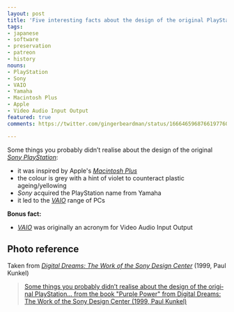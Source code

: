 ```yaml
---
layout: post
title: 'Five interesting facts about the design of the original PlayStation'
tags:
- japanese
- software
- preservation
- patreon
- history
nouns:
- PlayStation
- Sony
- VAIO
- Yamaha
- Macintosh Plus
- Apple
- Video Audio Input Output
featured: true
comments: https://twitter.com/gingerbeardman/status/1666465968766197760

---
```


Some things you probably didn’t realise about the design of the original *[Sony PlayStation](https://en.wikipedia.org/wiki/PlayStation_(console))*:

- it was inspired by Apple's *[Macintosh Plus](https://en.wikipedia.org/wiki/Macintosh_Plus)*
- the colour is grey with a hint of violet to counteract plastic ageing/yellowing
- *Sony* acquired the PlayStation name from Yamaha
- it led to the *[VAIO](https://en.wikipedia.org/wiki/Vaio)* range of PCs

**Bonus fact:**

- *[VAIO](https://en.wikipedia.org/wiki/Vaio#Etymology)* was originally an acronym for Video Audio Input Output

## Photo reference

Taken from *[Digital Dreams: The Work of the Sony Design Center](https://www.worldcat.org/title/1050032044)* (1999, Paul Kunkel)

<blockquote class="imgur-embed-pub" lang="en" data-id="a/Br09AXj"  ><a href="//imgur.com/a/Br09AXj">Some things you probably didn’t realise about the design of the original PlayStation... from the book &quot;Purple Power&quot; from Digital Dreams: The Work of the Sony Design Center (1999, Paul Kunkel)</a></blockquote><script async src="//s.imgur.com/min/embed.js" charset="utf-8"></script>
